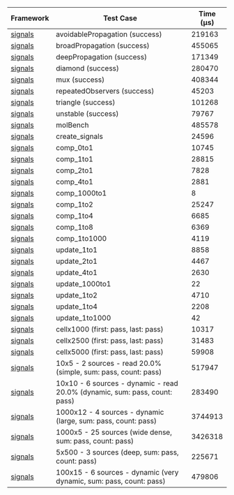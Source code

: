 | Framework | Test Case | Time (μs) |
| --- | --- | --- |
| [signals](https://github.com/rodydavis/signals.dart) | avoidablePropagation (success) | 219163 |
| [signals](https://github.com/rodydavis/signals.dart) | broadPropagation (success) | 455065 |
| [signals](https://github.com/rodydavis/signals.dart) | deepPropagation (success) | 171349 |
| [signals](https://github.com/rodydavis/signals.dart) | diamond (success) | 280470 |
| [signals](https://github.com/rodydavis/signals.dart) | mux (success) | 408344 |
| [signals](https://github.com/rodydavis/signals.dart) | repeatedObservers (success) | 45203 |
| [signals](https://github.com/rodydavis/signals.dart) | triangle (success) | 101268 |
| [signals](https://github.com/rodydavis/signals.dart) | unstable (success) | 79767 |
| [signals](https://github.com/rodydavis/signals.dart) | molBench | 485578 |
| [signals](https://github.com/rodydavis/signals.dart) | create_signals | 24596 |
| [signals](https://github.com/rodydavis/signals.dart) | comp_0to1 | 10745 |
| [signals](https://github.com/rodydavis/signals.dart) | comp_1to1 | 28815 |
| [signals](https://github.com/rodydavis/signals.dart) | comp_2to1 | 7828 |
| [signals](https://github.com/rodydavis/signals.dart) | comp_4to1 | 2881 |
| [signals](https://github.com/rodydavis/signals.dart) | comp_1000to1 | 8 |
| [signals](https://github.com/rodydavis/signals.dart) | comp_1to2 | 25247 |
| [signals](https://github.com/rodydavis/signals.dart) | comp_1to4 | 6685 |
| [signals](https://github.com/rodydavis/signals.dart) | comp_1to8 | 6369 |
| [signals](https://github.com/rodydavis/signals.dart) | comp_1to1000 | 4119 |
| [signals](https://github.com/rodydavis/signals.dart) | update_1to1 | 8858 |
| [signals](https://github.com/rodydavis/signals.dart) | update_2to1 | 4467 |
| [signals](https://github.com/rodydavis/signals.dart) | update_4to1 | 2630 |
| [signals](https://github.com/rodydavis/signals.dart) | update_1000to1 | 22 |
| [signals](https://github.com/rodydavis/signals.dart) | update_1to2 | 4710 |
| [signals](https://github.com/rodydavis/signals.dart) | update_1to4 | 2208 |
| [signals](https://github.com/rodydavis/signals.dart) | update_1to1000 | 42 |
| [signals](https://github.com/rodydavis/signals.dart) | cellx1000 (first: pass, last: pass) | 10317 |
| [signals](https://github.com/rodydavis/signals.dart) | cellx2500 (first: pass, last: pass) | 31483 |
| [signals](https://github.com/rodydavis/signals.dart) | cellx5000 (first: pass, last: pass) | 59908 |
| [signals](https://github.com/rodydavis/signals.dart) | 10x5 - 2 sources - read 20.0% (simple, sum: pass, count: pass) | 517947 |
| [signals](https://github.com/rodydavis/signals.dart) | 10x10 - 6 sources - dynamic - read 20.0% (dynamic, sum: pass, count: pass) | 283490 |
| [signals](https://github.com/rodydavis/signals.dart) | 1000x12 - 4 sources - dynamic (large, sum: pass, count: pass) | 3744913 |
| [signals](https://github.com/rodydavis/signals.dart) | 1000x5 - 25 sources (wide dense, sum: pass, count: pass) | 3426318 |
| [signals](https://github.com/rodydavis/signals.dart) | 5x500 - 3 sources (deep, sum: pass, count: pass) | 225671 |
| [signals](https://github.com/rodydavis/signals.dart) | 100x15 - 6 sources - dynamic (very dynamic, sum: pass, count: pass) | 479806 |
